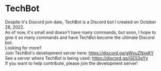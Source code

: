 # TechBot
Despite it's Discord join date, TechBot is a Discord bot I created on October 28, 2022.  
As of now, it's small and doesn't have many commands, but soon, I hope to give it so many commands and have TechBot become the ultimate Discord bot.  
Looking for more?  
Join TechBot's development server here: https://discord.gg/gWxuZNxsKY  
See a server where TechBot is being used: https://discord.gg/GE53gYy  
If you want to help contribute, please join the development server!  
